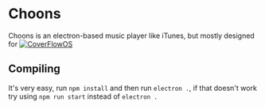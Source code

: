 # Choons
Choons is an electron-based music player like iTunes, but mostly designed for [![CoverFlowOS](https://img.shields.io/badge/CoverFlowOS-blue?logo=github&logoColor=white)](https://github.com/DrawDrimer/CoverflowOS)

## Compiling
It's very easy, run `npm install` and then run `electron .`, if that doesn't work try using `npm run start` instead of `electron .`
